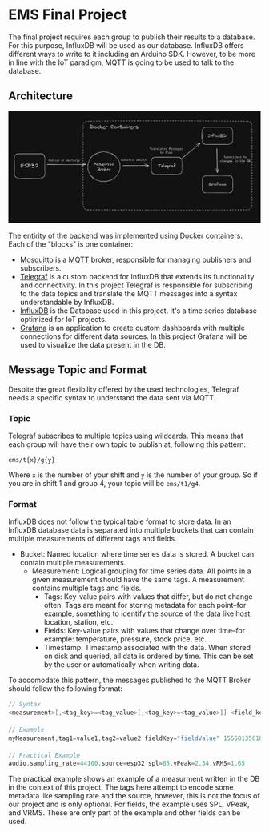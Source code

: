 # EMS Final Project

The final project requires each group to publish their results to a database.
For this purpose, InfluxDB will be used as our database.
InfluxDB offers different ways to write to it including an Arduino SDK. 
However, to be more in line with the IoT paradigm, MQTT is going to be used to talk to the database.

## Architecture

![Alt text](architecture.png)

The entirity of the backend was implemented using [Docker](https://www.docker.com/) containers.
Each of the "blocks" is one container:
- [Mosquitto](https://mosquitto.org/) is a [MQTT](https://mqtt.org/) broker, responsible for managing publishers and subscribers.
- [Telegraf](https://www.influxdata.com/time-series-platform/telegraf/) is a custom backend for InfluxDB that extends its functionality and connectivity. In this project Telegraf is responsible for subscribing to the data topics and translate the MQTT messages into a syntax understandable by InfluxDB.
- [InfluxDB](https://www.influxdata.com/) is the Database used in this project. It's a time series database optimized for IoT projects.
- [Grafana](https://grafana.com/) is an application to create custom dashboards with multiple connections for different data sources. In this project Grafana will be used to visualize the data present in the DB.

## Message Topic and Format

Despite the great flexibility offered by the used technologies, Telegraf needs a specific syntax to understand the data sent via MQTT.

### Topic

Telegraf subscribes to multiple topics using wildcards. This means that each group will have their own topic to publish at, following this pattern:

```
ems/t{x}/g{y}
```
Where `x` is the number of your shift and `y` is the number of your group.
So if you are in shift 1 and group 4, your topic will be `ems/t1/g4`.

### Format

InfluxDB does not follow the typical table format to store data. In an InfluxDB database data is separated into multiple buckets that can contain multiple measurements of different tags and fields.

- Bucket: Named location where time series data is stored. A bucket can contain multiple measurements.
    - Measurement: Logical grouping for time series data. All points in a given measurement should have the same tags. A measurement contains multiple tags and fields.
        - Tags: Key-value pairs with values that differ, but do not change often. Tags are meant for storing metadata for each point–for example, something to identify the source of the data like host, location, station, etc.
        - Fields: Key-value pairs with values that change over time–for example: temperature, pressure, stock price, etc.
        - Timestamp: Timestamp associated with the data. When stored on disk and queried, all data is ordered by time. This can be set by the user or automatically when writing data.

To accomodate this pattern, the messages published to the MQTT Broker should follow the following format:

```c
// Syntax
<measurement>[,<tag_key>=<tag_value>[,<tag_key>=<tag_value>]] <field_key>=<field_value>[,<field_key>=<field_value>] [<timestamp>]

// Example
myMeasurement,tag1=value1,tag2=value2 fieldKey="fieldValue" 1556813561098000000

// Practical Example
audio,sampling_rate=44100,source=esp32 spl=85,vPeak=2.34,vRMS=1.65

```

The practical example shows an example of a measurment written in the DB in the context of this project. The tags here attempt to encode some metadata like sampling rate and the source, however, this is not the focus of our project and is only optional.
For fields, the example uses SPL, VPeak, and VRMS. These are only part of the example and other fields can be used.